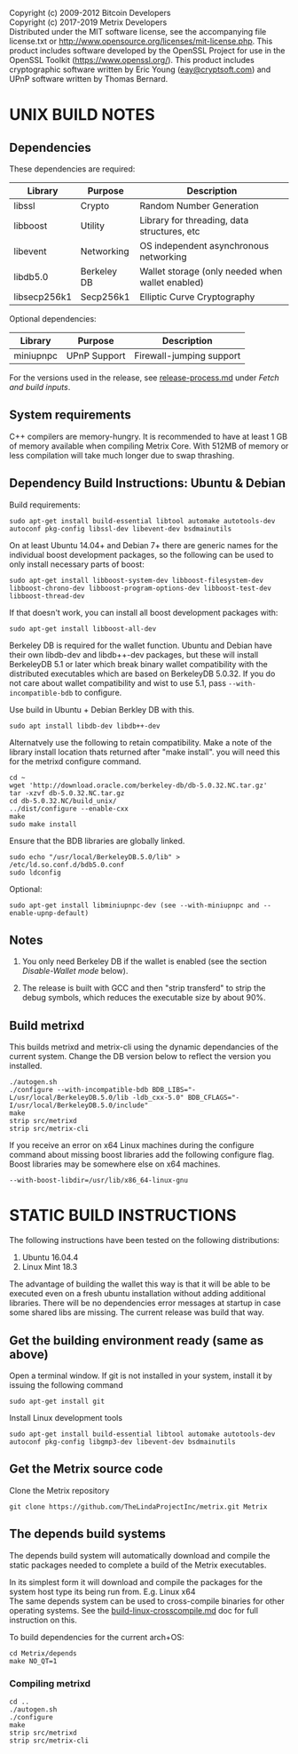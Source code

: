 Copyright (c) 2009-2012 Bitcoin Developers  
Copyright (c) 2017-2019 Metrix Developers  
Distributed under the MIT software license, see the accompanying
file license.txt or http://www.opensource.org/licenses/mit-license.php.
This product includes software developed by the OpenSSL Project for use in
the OpenSSL Toolkit (https://www.openssl.org/).  This product includes
cryptographic software written by Eric Young (eay@cryptsoft.com) and UPnP
software written by Thomas Bernard.



UNIX BUILD NOTES
================

Dependencies
---------------------

These dependencies are required:

 Library     | Purpose          | Description
 ------------|------------------|----------------------
 libssl      | Crypto           | Random Number Generation
 libboost    | Utility          | Library for threading, data structures, etc
 libevent    | Networking       | OS independent asynchronous networking
 libdb5.0    | Berkeley DB      | Wallet storage (only needed when wallet enabled)
 libsecp256k1| Secp256k1        | Elliptic Curve Cryptography

Optional dependencies:

 Library     | Purpose          | Description
 ------------|------------------|----------------------
 miniupnpc   | UPnP Support     | Firewall-jumping support

For the versions used in the release, see [release-process.md](release-process.md) under *Fetch and build inputs*.

System requirements
--------------------

C++ compilers are memory-hungry. It is recommended to have at least 1 GB of
memory available when compiling Metrix Core. With 512MB of memory or less
compilation will take much longer due to swap thrashing.

Dependency Build Instructions: Ubuntu & Debian
----------------------------------------------
Build requirements:

    sudo apt-get install build-essential libtool automake autotools-dev autoconf pkg-config libssl-dev libevent-dev bsdmainutils

On at least Ubuntu 14.04+ and Debian 7+ there are generic names for the
individual boost development packages, so the following can be used to only
install necessary parts of boost:

    sudo apt-get install libboost-system-dev libboost-filesystem-dev libboost-chrono-dev libboost-program-options-dev libboost-test-dev libboost-thread-dev

If that doesn't work, you can install all boost development packages with:

    sudo apt-get install libboost-all-dev
   
Berkeley DB is required for the wallet function. Ubuntu and Debian have their own libdb-dev and libdb++-dev packages, but these will install
BerkeleyDB 5.1 or later which break binary wallet compatibility with the distributed executables which
are based on BerkeleyDB 5.0.32. If you do not care about wallet compatibility and wist to use 5.1,
pass `--with-incompatible-bdb` to configure.

Use build in Ubuntu + Debian Berkley DB with this.

    sudo apt install libdb-dev libdb++-dev

Alternatvely use the following to retain compatibility. Make a note of the library install location thats returned after "make install". you will need this for the metrixd configure command.

    cd ~  
    wget 'http://download.oracle.com/berkeley-db/db-5.0.32.NC.tar.gz'
    tar -xzvf db-5.0.32.NC.tar.gz
    cd db-5.0.32.NC/build_unix/
    ../dist/configure --enable-cxx
    make
    sudo make install

Ensure that the BDB libraries are globally linked.

    sudo echo "/usr/local/BerkeleyDB.5.0/lib" > /etc/ld.so.conf.d/bdb5.0.conf
    sudo ldconfig

Optional:

    sudo apt-get install libminiupnpc-dev (see --with-miniupnpc and --enable-upnp-default)

Notes
-----
1) You only need Berkeley DB if the wallet is enabled (see the section *Disable-Wallet mode* below).

2) The release is built with GCC and then "strip transferd" to strip the debug
symbols, which reduces the executable size by about 90%.


Build metrixd
----

This builds metrixd and metrix-cli using the dynamic dependancies of the current system. Change the DB version below to reflect the version you installed.

```
./autogen.sh
./configure --with-incompatible-bdb BDB_LIBS="-L/usr/local/BerkeleyDB.5.0/lib -ldb_cxx-5.0" BDB_CFLAGS="-I/usr/local/BerkeleyDB.5.0/include"
make
strip src/metrixd
strip src/metrix-cli
```

If you receive an error on x64 Linux machines during the configure command about missing boost libraries add the following configure flag. Boost libraries may be somewhere else on x64 machines.

```
--with-boost-libdir=/usr/lib/x86_64-linux-gnu

```


# STATIC BUILD INSTRUCTIONS
The following instructions have been tested on the following distributions:

1. Ubuntu 16.04.4
2. Linux Mint 18.3

The advantage of building the wallet this way is that it will be able to be executed even on a fresh ubuntu installation without adding additional libraries. There will be no dependencies error messages at startup in case some shared libs are missing. The current release was build that way.

## Get the building environment ready (same as above)

Open a terminal window. If git is not installed in your system, install it by issuing the following command
```
sudo apt-get install git
```
Install Linux development tools 
```
sudo apt-get install build-essential libtool automake autotools-dev autoconf pkg-config libgmp3-dev libevent-dev bsdmainutils
```
  
Get the Metrix source code
----

Clone the Metrix repository

	git clone https://github.com/TheLindaProjectInc/metrix.git Metrix


## The depends build systems

The depends build system will automatically download and compile the static packages needed to complete a build of the Metrix executables.

In its simplest form it will download and compile the packages for the system host type its being run from. E.g. Linux x64  
The same depends system can be used to cross-compile binaries for other operating systems. See the [build-linux-crosscompile.md](build-linux-crosscompile.md) doc for full instruction on this.

To build dependencies for the current arch+OS:

    cd Metrix/depends
    make NO_QT=1

### Compiling metrixd


```
cd ..
./autogen.sh
./configure
make
strip src/metrixd
strip src/metrix-cli

```

